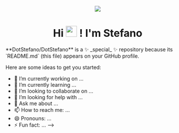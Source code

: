 <p align="center">
    <a href="https://mahiiverse-portfolio.000webhostapp.com/" target="_blank">
        <img src="https://github.com/DotStefano/DotStefano/blob/main/A_cozy_pixelart_202510300255_rfprd.gif" />
    </a>
</p>
<h1 align="center">Hi <img src="https://raw.githubusercontent.com/MartinHeinz/MartinHeinz/master/wave.gif" width="30px"> ! I'm Stefano</h1>
**DotStefano/DotStefano** is a ✨ _special_ ✨ repository because its `README.md` (this file) appears on your GitHub profile.

Here are some ideas to get you started:

- 🔭 I’m currently working on ...
- 🌱 I’m currently learning ...
- 👯 I’m looking to collaborate on ...
- 🤔 I’m looking for help with ...
- 💬 Ask me about ...
- 📫 How to reach me: ...
- 😄 Pronouns: ...
- ⚡ Fun fact: ...
-->
